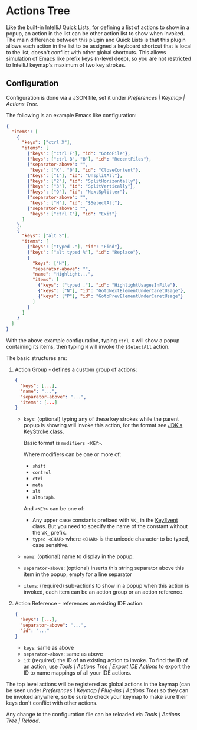# Actions Tree

Like the built-in IntelliJ Quick Lists, for defining a list of actions to show
in a popup, an action in the list can be other action list to show when invoked.
The main difference between this plugin and Quick Lists is that this plugin
allows each action in the list to be assigned a keyboard shortcut that is local
to the list, doesn't conflict with other global shortcuts. This allows
simulation of Emacs like prefix keys (n-level deep), so you are not restricted
to IntelliJ keymap's maximum of two key strokes.

## Configuration

Configuration is done via a JSON file, set it under *Preferences | Keymap | Actions Tree*.

The following is an example Emacs like configuration:

```json
{
  "items": [
    {
      "keys": ["ctrl X"],
      "items": [
        {"keys": ["ctrl F"], "id": "GotoFile"},
        {"keys": ["ctrl B", "B"], "id": "RecentFiles"},
        {"separator-above": "",
         "keys": ["K", "0"], "id": "CloseContent"},
        {"keys": ["1"], "id": "UnsplitAll"},
        {"keys": ["2"], "id": "SplitHorizontally"},
        {"keys": ["3"], "id": "SplitVertically"},
        {"keys": ["O"], "id": "NextSplitter"},
        {"separator-above": "",
         "keys": ["H"], "id": "$SelectAll"},
        {"separator-above": "",
         "keys": ["ctrl C"], "id": "Exit"}
      ]
    },
    {
      "keys": ["alt S"],
      "items": [
        {"keys": ["typed ."], "id": "Find"},
        {"keys": ["alt typed %"], "id": "Replace"},
        {
          "keys": ["H"],
          "separator-above": "",
          "name": "Highlight...",
          "items": [
            {"keys": ["typed ."], "id": "HighlightUsagesInFile"},
            {"keys": ["N"], "id": "GotoNextElementUnderCaretUsage"},
            {"keys": ["P"], "id": "GotoPrevElementUnderCaretUsage"}
          ]
        }
      ]
    }
  ]
}
```

With the above example configuration, typing `ctrl X` will show a popup containing its items, then typing `H` will invoke the `$SelectAll` action.

The basic structures are:

1. Action Group - defines a custom group of actions:

    ```json
    {
      "keys": [...],
      "name": "...",
      "separator-above": "...",
      "items": [...]
    }
    ```
    - `keys`: (optional) typing any of these key strokes while the parent popup 
       is showing will invoke this action, for the format see
       [JDK's KeyStroke class](https://docs.oracle.com/javase/8/docs/api/javax/swing/KeyStroke.html#getKeyStroke-java.lang.String-).
       
       Basic format is `modifiers <KEY>`.
       
       Where modifiers can be one or more of:
         - `shift`
         - `control`
         - `ctrl`
         - `meta`
         - `alt`
         - `altGraph`.
        
        And `<KEY>` can be one of:
         - Any upper case constants prefixed with `VK_` in the
           [KeyEvent](https://docs.oracle.com/javase/8/docs/api/java/awt/event/KeyEvent.html#field.summary)
           class. But you need to specify the name of the constant without the `VK_` prefix.
         - `typed <CHAR>` where `<CHAR>` is the unicode character to be typed, case sensitive.
    - `name`: (optional) name to display in the popup.
    - `separator-above`: (optional) inserts this string separator above this
      item in the popup, empty for a line separator
    - `items`: (required) sub-actions to show in a popup when this action is
      invoked, each item can be an action group or an action reference.
2. Action Reference - references an existing IDE action:

    ```json
    {
      "keys": [...],
      "separator-above": "...",
      "id": "..."
    }
    ```
    - `keys`: same as above
    - `separator-above`: same as above
    - `id`: (required) the ID of an existing action to invoke. To find the ID of an action, use *Tools | Actions Tree | Export IDE Actions* to export the ID to name mappings of all your IDE actions.

The top level actions will be registered as global actions in the keymap (can be seen under *Preferences | Keymap | Plug-ins | Actions Tree*) so they can be invoked anywhere, so be sure to check your keymap to make sure their keys don't conflict with other actions.

Any change to the configuration file can be reloaded via *Tools | Actions Tree | Reload*.
